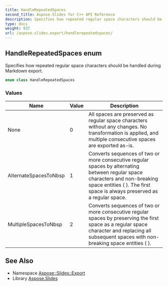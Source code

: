 ```yaml
---
title: HandleRepeatedSpaces
second_title: Aspose.Slides for C++ API Reference
description: Specifies how repeated regular space characters should be handled during Markdown export.
type: docs
weight: 937
url: /aspose.slides.export/handlerepeatedspaces/
---
```

## HandleRepeatedSpaces enum


Specifies how repeated regular space characters should be handled during Markdown export.

```cpp
enum class HandleRepeatedSpaces
```

### Values

| Name | Value | Description |
| --- | --- | --- |
| None | 0 | All spaces are preserved as regular space characters without any changes. No transformation is applied, and multiple consecutive spaces are exported as-is. |
| AlternateSpacesToNbsp | 1 | Converts sequences of two or more consecutive regular spaces by alternating between regular space characters and non-breaking space entities (**&nbsp;**). The first space is always preserved as a regular space. |
| MultipleSpacesToNbsp | 2 | Converts sequences of two or more consecutive regular spaces by preserving the first space as a regular space character and replacing all subsequent spaces with non-breaking space entities (**&nbsp;**). |

## See Also

* Namespace [Aspose::Slides::Export](../)
* Library [Aspose.Slides](../../)